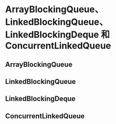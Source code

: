 # ArrayBlockingQueue、 LinkedBlockingQueue、 LinkedBlockingDeque 和 ConcurrentLinkedQueue

## ArrayBlockingQueue


## LinkedBlockingQueue


## LinkedBlockingDeque


## ConcurrentLinkedQueue